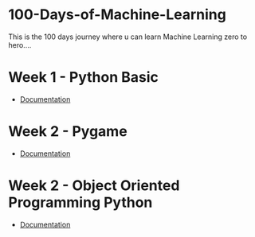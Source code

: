 # 100-Days-of-Machine-Learning
This is the 100 days journey where u can learn Machine Learning zero to hero....

# Week 1 - Python Basic
- [Documentation](https://github.com/sanjaysanju618/100-Days-of-Machine-Learning/tree/master/week%201%20-%20basic%20of%20python)

# Week 2 - Pygame
- [Documentation](https://github.com/sanjaysanju618/100-Days-of-Machine-Learning/tree/master/week%202%20-%20pygame)

# Week 2 - Object Oriented Programming Python
- [Documentation](https://github.com/sanjaysanju618/100-Days-of-Machine-Learning/tree/master/week%203%20-%20oop%20of%20python)